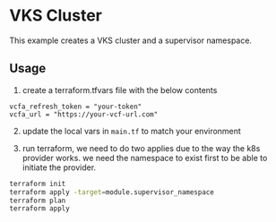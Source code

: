 # VKS Cluster

This example creates a VKS cluster and a supervisor namespace. 


## Usage

1. create a terraform.tfvars file with the below contents 

```
vcfa_refresh_token = "your-token"
vcfa_url = "https://your-vcf-url.com"
```

2. update the local vars in `main.tf` to match your environment

3. run terraform, we need to do two applies due to the way the k8s provider works. we need the namespace to exist first to be able to initiate the provider. 

```bash
terraform init
terraform apply -target=module.supervisor_namespace
terraform plan
terraform apply
```